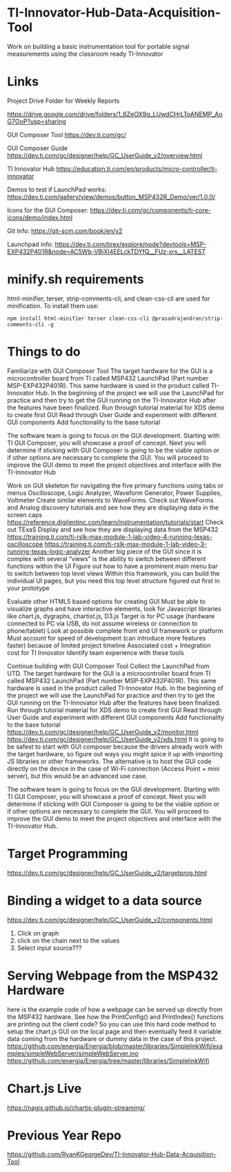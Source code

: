 # TI-Innovator-Hub-Data-Acquisition-Tool
Work on building a basic instrumentation tool for portable signal measurements using the classroom ready TI-Innovator 

# Links
Project Drive Folder for Weekly Reports

https://drive.google.com/drive/folders/1_6ZeOX9q_LUwdCHrLToANEMP_AoG7OoP?usp=sharing

GUI Composer Tool
https://dev.ti.com/gc/

GUI Composer Guide
https://dev.ti.com/gc/designer/help/GC_UserGuide_v2/overview.html

TI Innovator Hub
https://education.ti.com/en/products/micro-controller/ti-innovator

Demos to test if LaunchPad works:
https://dev.ti.com/gallery/view/demos/button_MSP432R_Demo/ver/1.0.0/

Icons for the GUI Composer:
https://dev.ti.com/gc/components/ti-core-icons/demo/index.html

Git Info:
https://git-scm.com/book/en/v2

Launchpad info:
https://dev.ti.com/tirex/explore/node?devtools=MSP-EXP432P401R&node=AC5Wb-VBjXI4EELckTDYfQ__FUz-xrs__LATEST

# minify.sh requirements
html-minifier, terser, strip-comments-cli, and clean-css-cli are used for minification. To install them use:
```
npm install html-minifier terser clean-css-cli @prasadrajandran/strip-comments-cli -g
```

# Things to do
Familiarize with GUI Composer Tool
The target hardware for the GUI is a microcontroller board from TI called MSP432 LaunchPad (Part number MSP-EXP432P401R). This same hardware is used in the product called TI-Innovator Hub. In the beginning of the project we will use the LaunchPad for practice and then try to get the GUI running on the TI-Innovator Hub after the features have been finalized.
Run through tutorial material for XDS demo to create first GUI
Read through User Guide and experiment with different GUI components
Add functionality to the base tutorial
 
The software team is going to focus on the GUI development. Starting with TI GUI Composer, you will showcase a proof of concept. Next you will determine if sticking with GUI Composer is going to be the viable option or if other options are necessary to complete the GUI. You will proceed to improve the GUI demo to meet the project objectives and interface with the TI-Innovator Hub
 
Work on GUI skeleton for navigating the five primary functions using tabs or menus
Oscilloscope, Logic Analyzer, Waveform Generator, Power Supplies, Voltmeter
Create similar elements to WaveForms. Check out WaveForms and Analog discovery tutorials and see how they are displaying data in the screen caps https://reference.digilentinc.com/learn/instrumentation/tutorials/start
Check out TExaS Display and see how they are displaying data from the MSP432
https://training.ti.com/ti-rslk-max-module-1-lab-video-4-running-texas-oscilloscope
https://training.ti.com/ti-rslk-max-module-1-lab-video-3-running-texas-logic-analyzer
Another big piece of the GUI since it is complex with several “views” is the ability to switch between different functions within the UI
Figure out how to have a prominent main menu bar to switch between top level views
Within this framework, you can build the individual UI pages, but you need this top level structure figured out first in your prototype
 
Evaluate other HTML5 based options for creating GUI
Must be able to visualize graphs and have interactive elements, look for Javascript libraries like chart.js, dygraphs, chartist.js, D3.js
Target is for PC usage (hardware connected to PC via USB, do not assume wireless or connection to phone/tablet)
Look at possible complete front end UI framework or platform
Must account for speed of development (can introduce more features faster) because of limited project timeline
Associated cost + Integration cost for TI Innovator
Identify team experience with these tools
 
Continue building with GUI Composer Tool
Collect the LaunchPad from UTD. The target hardware for the GUI is a microcontroller board from TI called MSP432 LaunchPad (Part number MSP-EXP432P401R). This same hardware is used in the product called TI-Innovator Hub. In the beginning of the project we will use the LaunchPad for practice and then try to get the GUI running on the TI-Innovator Hub after the features have been finalized.
Run through tutorial material for XDS demo to create first GUI
Read through User Guide and experiment with different GUI components
Add functionality to the base tutorial
https://dev.ti.com/gc/designer/help/GC_UserGuide_v2/monitor.html
https://dev.ti.com/gc/designer/help/GC_UserGuide_v2/xds.html
It is going to be safest to start with GUI composer because the drivers already work with the target hardware, so figure out ways you might spice it up with importing JS libraries or other frameworks. The alternative is to host the GUI code directly on the device in the case of Wi-Fi connection (Access Point + mini server), but this would be an advanced use case.
 
The software team is going to focus on the GUI development. Starting with TI GUI Composer, you will showcase a proof of concept. Next you will determine if sticking with GUI Composer is going to be the viable option or if other options are necessary to complete the GUI. You will proceed to improve the GUI demo to meet the project objectives and interface with the TI-Innovator Hub.
 
 
# Target Programming
https://dev.ti.com/gc/designer/help/GC_UserGuide_v2/targetprog.html

# Binding a widget to a data source
https://dev.ti.com/gc/designer/help/GC_UserGuide_v2/components.html
1. Click on graph
2. click on the chain next to the values
3. Select input source???


# Serving Webpage from the MSP432 Hardware
here is the example code of how a webpage can be served up directly from the MSP432 hardware. See how the PrintConfig() and PrintIndex() functions are printing out the client code? So you can use this hard code method to setup the chart.js GUI on the local page and then eventually feed it variable data coming from the hardware or dummy data in the case of this project.
https://github.com/energia/Energia/blob/master/libraries/SimplelinkWifi/examples/simpleWebServer/simpleWebServer.ino
https://github.com/energia/Energia/tree/master/libraries/SimplelinkWifi

 
# Chart.js Live 
https://nagix.github.io/chartjs-plugin-streaming/

# Previous Year Repo
https://github.com/RyanKGeorgeDev/TI-Innovator-Hub-Data-Acquisition-Tool
